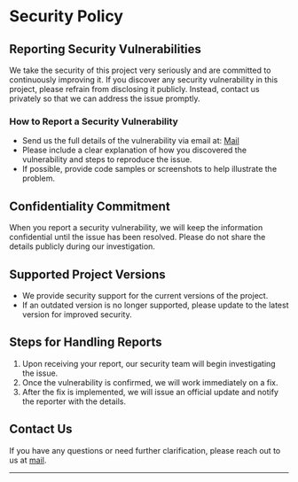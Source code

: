 # Security Policy

## Reporting Security Vulnerabilities
We take the security of this project very seriously and are committed to continuously improving it. If you discover any security vulnerability in this project, please refrain from disclosing it publicly. Instead, contact us privately so that we can address the issue promptly.

### How to Report a Security Vulnerability
- Send us the full details of the vulnerability via email at: [Mail](mailto:unshreif@gmail.com)
- Please include a clear explanation of how you discovered the vulnerability and steps to reproduce the issue.
- If possible, provide code samples or screenshots to help illustrate the problem.

## Confidentiality Commitment
When you report a security vulnerability, we will keep the information confidential until the issue has been resolved. Please do not share the details publicly during our investigation.

## Supported Project Versions
- We provide security support for the current versions of the project.
- If an outdated version is no longer supported, please update to the latest version for improved security.

## Steps for Handling Reports
1. Upon receiving your report, our security team will begin investigating the issue.
2. Once the vulnerability is confirmed, we will work immediately on a fix.
3. After the fix is implemented, we will issue an official update and notify the reporter with the details.

## Contact Us
If you have any questions or need further clarification, please reach out to us at [mail](mailto:unshreif@gmail.com).

---
